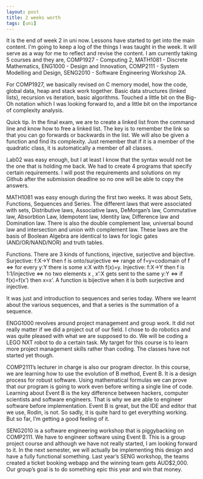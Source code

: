 ```yaml
---
layout: post
title: 2 weeks worth
tags: [uni]
---
```

It is the end of week 2 in uni now. Lessons have started to get into the main content. I'm going to keep a log of the things I was taught in the week. It will serve as a way for me to reflect and revise the content. I am currently taking 5 courses and they are, COMP1927 - Computing 2, MATH1081 - Discrete Mathematics, ENG1000 - Design and Innovation, COMP2111 - System Modelling and Design, SENG2010 - Software Engineering Workshop 2A.

For COMP1927, we basically revised on C memory model, how the code, global data, heap and stack work together. Basic data structures (linked lists), recursion vs iteration, basic algorithms. Touched a little bit on the Big-Oh notation which I was looking forward to, and a little bit on the importance of complexity analysis. 

Quick tip. In the final exam, we are to create a linked list from the command line and know how to free a linked list. The key is to remember the link so that you can go forwards or backwards in the list. We will also be given a function and find its complexity. Just remember that if it is a member of the quadratic class, it is automatically a member of all classes.

Lab02 was easy enough, but I at least I know that the syntax would not be the one that is holding me back. We had to create 4 programs that specify certain requirements. I will post the requirements and solutions on my Github after the submission deadline so no one will be able to copy the answers.

MATH1081 was easy enough during the first two weeks. It was about Sets, Functions, Sequences and Series. The different laws that were associated with sets, Distributive laws, Associative laws, DeMorgan’s law, Commutative law, Absorbtion Law, Idempotent law, Identity law, Difference law and Domination law. There is also the double complement law, universal bound law and intersection and union with complement law. These laws are the basis of Boolean Algebra are identical to laws for logic gates (AND/OR/NAND/NOR) and truth tables.

Functions. There are 3 kinds of functions, injective, surjective and bijective. Surjective: f:X->Y then f is onto/surjective <=> range of f=y=codomain of f <=> for every y:Y there is some x:X with f(x)=y. Injective: f:X->Y then f is 1:1/injective <=> no two elements x , x’:X gets sent to the same y:Y <=> if f(x)=f(x’) then x=x’. A function is bijective when it is both surjective and injective.

It was just and introduction to sequences and series today. Where we learnt about the various sequences, and that a series is the summation of a sequence. 

ENGG1000 revolves around project management and group work. It did not really matter if we did a project out of our field. I chose to do robotics and was quite pleased with what we are supposed to do. We will be coding a LEGO NXT robot to do a certain task. My target for this course is to learn more project management skills rather than coding. The classes have not started yet though.

COMP2111’s lecturer in charge is also our program director. In this course, we are learning how to use the evolution of B method, Event B. It is a design process for robust software. Using mathematical formulas we can prove that our program is going to work even before writing a single line of code. Learning about Event B is the key difference between hackers, computer scientists and software engineers. That is why we are able to engineer software before implementation. Event B is great, but the IDE  and editor that we use, Rodin, is not. So sadly, it is quite hard to get everything working. But so far, I’m getting a good feeling of it.

SENG2010 is a software engineering workshop that is piggybacking on COMP2111. We have to engineer software using Event B. This is a group project course and although we have not really started, I am looking forward to it. In the next semester, we will actually be implementing this design and have a fully functional something. Last year’s SENG workshop, the teams created a ticket booking webapp and the winning team gets AUD$2,000. Our group’s goal is to do something epic this year and win that money.